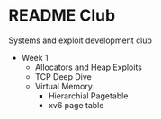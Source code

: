 # README Club

Systems and exploit development club

* Week 1
  * Allocators and Heap Exploits
  * TCP Deep Dive
  * Virtual Memory
    * Hierarchial Pagetable
    * xv6 page table

